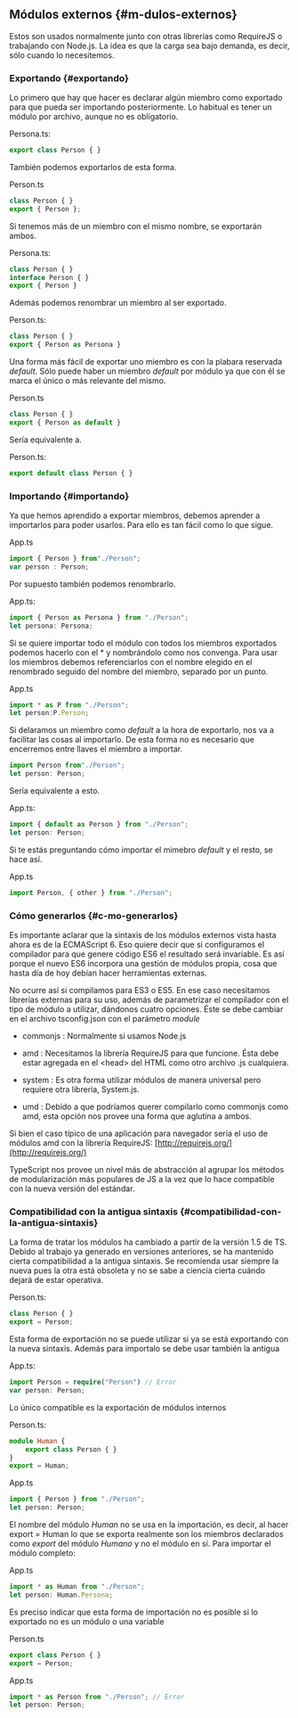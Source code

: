## Módulos externos {#m-dulos-externos}

Estos son usados normalmente junto con otras librerías como RequireJS o trabajando con Node.js. La idea es que la carga sea bajo demanda, es decir, sólo cuando lo necesitemos.

### Exportando {#exportando}

Lo primero que hay que hacer es declarar algún miembro como exportado para que pueda ser importando posteriormente. Lo habitual es tener un módulo por archivo, aunque no es obligatorio.

Persona.ts:

```ts
export class Person { }
```

También podemos exportarlos de esta forma.

Person.ts

```ts
class Person { }
export { Person };
```

Si tenemos más de un miembro con el mismo nombre, se exportarán ambos.

Persona.ts:

```ts
class Person { }
interface Person { }
export { Person }
```

Además podemos renombrar un miembro al ser exportado.

Person.ts:

```ts
class Person { }
export { Person as Persona }
```

Una forma más fácil de exportar uno miembro es con la plabara reservada _default_. Sólo puede haber un miembro _default_ por módulo ya que con él se marca el único o más relevante del mismo.

Person.ts

```ts
class Person { }
export { Person as default }
```

Sería equivalente a.

Person.ts:

```ts
export default class Person { }
```

### Importando {#importando}

Ya que hemos aprendido a exportar miembros, debemos aprender a importarlos para poder usarlos. Para ello es tan fácil como lo que sigue.

App.ts

```ts
import { Person } from"./Person";
var person : Person;
```

Por supuesto también podemos renombrarlo.

App.ts:

```ts
import { Person as Persona } from "./Person";
let persona: Persona;
```

Si se quiere importar todo el módulo con todos los miembros exportados podemos hacerlo con el * y nombrándolo como nos convenga. Para usar los miembros debemos referenciarlos con el nombre elegido en el renombrado seguido del nombre del miembro, separado por un punto.

App.ts

```ts
import * as P from "./Person";
let person:P.Person;
```

Si delaramos un miembro como _default_ a la hora de exportarlo, nos va a facilitar las cosas al importarlo. De esta forma no es necesario que encerremos entre llaves el miembro a importar.

```ts
import Person from"./Person";
let person: Person;
```

Sería equivalente a esto.

App.ts:

```ts
import { default as Person } from "./Person";
let person: Person;
```

Si te estás preguntando cómo importar el mimebro _default_ y el resto, se hace así.

App.ts

```ts
import Person, { other } from "./Person"; 
```

### Cómo generarlos {#c-mo-generarlos}

Es importante aclarar que la sintaxis de los módulos externos vista hasta ahora es de la ECMAScript 6. Eso quiere decir que si configuramos el compilador para que genere código ES6 el resultado será invariable. Es así porque el nuevo ES6 incorpora una gestión de módulos propia, cosa que hasta día de hoy debían hacer herramientas externas.

No ocurre así si compilamos para ES3 o ES5. En ese caso necesitamos librerías externas para su uso, además de parametrizar el compilador con el tipo de módulo a utilizar, dándonos cuatro opciones. Éste se debe cambiar en el archivo tsconfig.json con el parámetro _module_

* commonjs : Normalmente si usamos Node.js 

* amd : Necesitamos la librería RequireJS para que funcione. Ésta debe estar agregada en el &lt;head&gt; del HTML como otro archivo .js cualquiera.

* system : Es otra forma utilizar módulos de manera universal pero requiere otra librería, System.js.

* umd : Debido a que podríamos querer compilarlo como commonjs como amd, esta opción nos provee una forma que aglutina a ambos.

Si bien el caso típico de una aplicación para navegador sería el uso de módulos amd con la librería RequireJS: [http://requirejs.org/](http://requirejs.org/)

TypeScript nos provee un nivel más de abstracción al agrupar los métodos de modularización más populares de JS a la vez que lo hace compatible con la nueva versión del estándar.

### Compatibilidad con la antigua sintaxis {#compatibilidad-con-la-antigua-sintaxis}

La forma de tratar los módulos ha cambiado a partir de la versión 1.5 de TS. Debido al trabajo ya generado en versiones anteriores, se ha mantenido cierta compatibilidad a la antigua sintaxis. Se recomienda usar siempre la nueva pues la otra está obsoleta y no se sabe a ciencia cierta cuándo dejará de estar operativa.

Person.ts:

```ts
class Person { }
export = Person;
```

Esta forma de exportación no se puede utilizar si ya se está exportando con la nueva sintaxis. Además para importalo se debe usar también la antigua

App.ts:

```ts
import Person = require("Person") // Error
var person: Person;
```

Lo único compatible es la exportación de módulos internos

Person.ts:

```ts
module Human {
    export class Person { }
}
export = Human;
```

App.ts

```ts
import { Person } from "./Person";
let person: Person;
```

El nombre del módulo *Human* no se usa en la importación, es decir, al hacer export = Human lo que se exporta realmente son los miembros declarados como _export_ del módulo _Humano_ y no el módulo en sí. Para importar el módulo completo:

App.ts

```ts
import * as Human from "./Person";
let person: Human.Persona;
```

Es preciso indicar que esta forma de importación no es posible si lo exportado no es un módulo o una variable

Person.ts

```ts
export class Person { } 
export = Person;
```

App.ts

```ts
import * as Person from "./Person"; // Error
let person: Person;
```